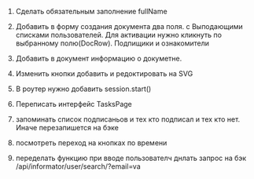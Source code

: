1. Сделать обязательным заполнение fullName
2. Добавить в форму создания документа два поля. с Выподающими списками пользователей. Для активации нужно кликнуть по выбранному полю(DocRow). Подпищики и ознакомители
3. Добавить в документ информацию о докуметне.
4. Изменить кнопки добавить и редоктировать на SVG
5. В роутер нужно добавить session.start()
6. Переписать интерфейс TasksPage

7. запоминать список подписаньов и тех кто подписал и тех кто нет. Иначе перезапишется на бэке
8. посмотреть переход на кнопках по времени
9. переделать функцию при вводе пользователч днлать запрос на бэк /api/informator/user/search/?email=va
